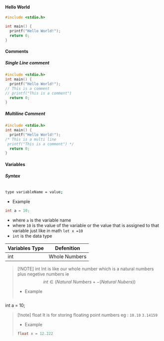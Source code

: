 #### Hello World
```c
#include <stdio.h>

int main() {
  printf("Hello World!");
  return 0;
}
```
#### Comments
##### Single Line comment

```c
#include <stdio.h>
int main() {
  printf("Hello World!");
// This is a comment
// printf("This is a comment")
  return 0;
}

```

##### Multiline Comment
```c
#include <stdio.h>
int main() {
  printf("Hello World!");
/* This is a multi line
 printf("This is a comment") */
  return 0;
}

```

#### Variables
##### Syntax
```bash

type variableName = value;

```
- Example
```c
int a = 10;
```
- where `a` is the variable name
- where `10` is the value of the variable or the value that is assigned to that variable just like in math `let x =10 `
- `int` is the data type

| Variables Type | Defenition    |
| -------------- | ------------- |
| int            | Whole Numbers |

> [!NOTE] int
> Int is like our whole number which is a natural numbers plus negetive numbers
> ie 
$$
int \in (Natural \ Numbers + -(Natural\  Nubers))
$$
> -  Example
>  ```c
int a = 10;



> [!note] float
> It is for storing floating point numbers eg : `10.10` `3.14159`
> - Example
>```c
>float x = 12.222



